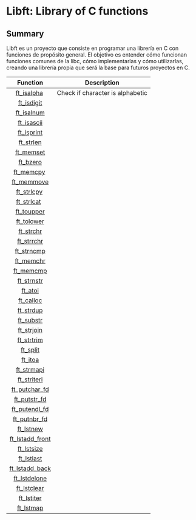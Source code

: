 # Libft: Library of C functions

## Summary
Libft es un proyecto que consiste en programar una librería en C con funciones de propósito general.
El objetivo es entender cómo funcionan funciones comunes de la libc, cómo implementarlas y cómo utilizarlas, creando una librería propia que será la base para futuros proyectos en C.

|                           Function                           |                       Description                        |
| :----------------------------------------------------------: | :------------------------------------------------------: |
|                       [ft_isalpha](#)                        |              Check if character is alphabetic            |
|                       [ft_isdigit](#)                        |                                                          |
|                       [ft_isalnum](#)                        |                                                          |
|                       [ft_isascii](#)                        |                                                          |
|                       [ft_isprint](#)                        |                                                          |
|                       [ft_strlen](#)                         |                                                          |
|                       [ft_memset](#)                         |                                                          |
|                       [ft_bzero](#)                          |                                                          |
|                       [ft_memcpy](#)                         |                                                          |
|                       [ft_memmove](#)                        |                                                          |
|                       [ft_strlcpy](#)                        |                                                          |
|                       [ft_strlcat](#)                        |                                                          |
|                       [ft_toupper](#)                        |                                                          |
|                       [ft_tolower](#)                        |                                                          |
|                       [ft_strchr](#)                         |                                                          |
|                       [ft_strrchr](#)                        |                                                          |
|                       [ft_strncmp](#)                        |                                                          |
|                       [ft_memchr](#)                         |                                                          |
|                       [ft_memcmp](#)                         |                                                          |
|                       [ft_strnstr](#)                        |                                                          |
|                       [ft_atoi](#)                           |                                                          |
|                       [ft_calloc](#)                         |                                                          |
|                       [ft_strdup](#)                         |                                                          |
|                       [ft_substr](#)                         |                                                          |
|                       [ft_strjoin](#)                        |                                                          |
|                       [ft_strtrim](#)                        |                                                          |
|                       [ft_split](#)                          |                                                          |
|                       [ft_itoa](#)                           |                                                          |
|                       [ft_strmapi](#)                        |                                                          |
|                       [ft_striteri](#)                       |                                                          |
|                       [ft_putchar_fd](#)                     |                                                          |
|                       [ft_putstr_fd](#)                      |                                                          |
|                       [ft_putendl_fd](#)                     |                                                          |
|                       [ft_putnbr_fd](#)                      |                                                          |
|                       [ft_lstnew](#)                         |                                                          |
|                       [ft_lstadd_front](#)                   |                                                          |
|                       [ft_lstsize](#)                        |                                                          |
|                       [ft_lstlast](#)                        |                                                          |
|                       [ft_lstadd_back](#)                    |                                                          |
|                       [ft_lstdelone](#)                      |                                                          |
|                       [ft_lstclear](#)                       |                                                          |
|                       [ft_lstiter](#)                        |                                                          |
|                       [ft_lstmap](#)                         |                                                          |
